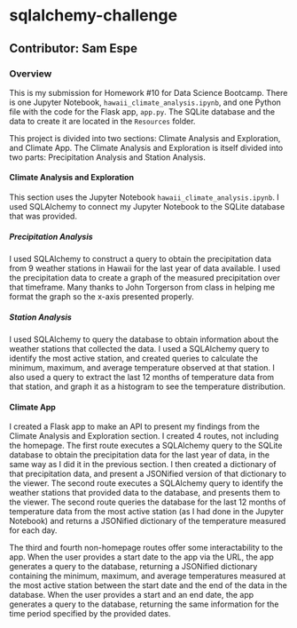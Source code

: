 # sqlalchemy-challenge

## Contributor: Sam Espe

### Overview
This is my submission for Homework #10 for Data Science Bootcamp. There is one Jupyter Notebook, `hawaii_climate_analysis.ipynb`, and one Python file with the code for the Flask app, `app.py`. The SQLite database and the data to create it are located in the `Resources` folder.

This project is divided into two sections: Climate Analysis and Exploration, and Climate App. The Climate Analysis and Exploration is itself divided into two parts: Precipitation Analysis and Station Analysis.

#### Climate Analysis and Exploration

This section uses the Jupyter Notebook `hawaii_climate_analysis.ipynb`. I used SQLAlchemy to connect my Jupyter Notebook to the SQLite database that was provided. 

##### Precipitation Analysis
I used SQLAlchemy to construct a query to obtain the precipitation data from 9 weather stations in Hawaii for the last year of data available. I used the precipitation data to create a graph of the measured precipitation over that timeframe. Many thanks to John Torgerson from class in helping me format the graph so the x-axis presented properly.

##### Station Analysis
I used SQLAlchemy to query the database to obtain information about the weather stations that collected the data. I used a SQLAlchemy query to identify the most active station, and created queries to calculate the minimum, maximum, and average temperature observed at that station. I also used a query to extract the last 12 months of temperature data from that station, and graph it as a histogram to see the temperature distribution.

#### Climate App
I created a Flask app to make an API to present my findings from the Climate Analysis and Exploration section. I created 4 routes, not including the homepage. The first route executes a SQLAlchemy query to the SQLite database to obtain the precipitation data for the last year of data, in the same way as I did it in the previous section. I then created a dictionary of that precipitation data, and present a JSONified version of that dictionary to the viewer. The second route executes a SQLAlchemy query to identify the weather stations that provided data to the database, and presents them to the viewer. The second route queries the database for the last 12 months of temperature data from the most active station (as I had done in the Jupyter Notebook) and returns a JSONified dictionary of the temperature measured for each day.

The third and fourth non-homepage routes offer some interactability to the app. When the user provides a start date to the app via the URL, the app generates a query to the database, returning a JSONified dictionary containing the minimum, maximum, and average temperatures measured at the most active station between the start date and the end of the data in the database. When the user provides a start and an end date, the app generates a query to the database, returning the same information for the time period specified by the provided dates.
